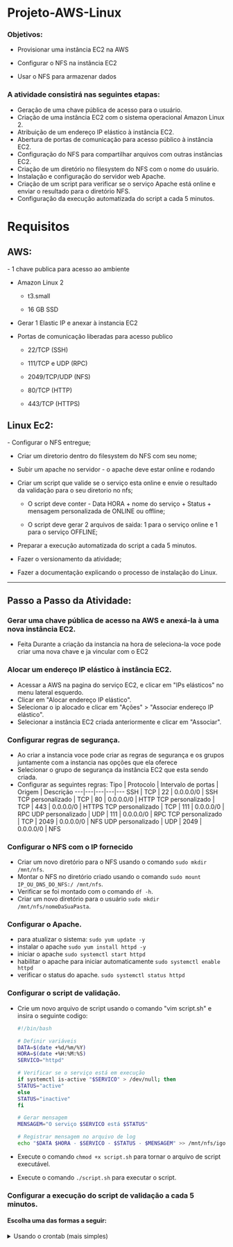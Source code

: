 <h1>Projeto-AWS-Linux</h1>

<h3>Objetivos:</h3>

- Provisionar uma instância EC2 na AWS

- Configurar o NFS na instância EC2
  
- Usar o NFS para armazenar dados

<h3>A atividade consistirá nas seguintes etapas:</h3>

- Geração de uma chave pública de acesso para o usuário.
- Criação de uma instância EC2 com o sistema operacional Amazon Linux 2.
- Atribuição de um endereço IP elástico à instância EC2.
- Abertura de portas de comunicação para acesso público à instância EC2.
- Configuração do NFS para compartilhar arquivos com outras instâncias EC2.
- Criação de um diretório no filesystem do NFS com o nome do usuário.
- Instalação e configuração do servidor web Apache.
- Criação de um script para verificar se o serviço Apache está online e enviar o resultado para o diretório NFS.
- Configuração da execução automatizada do script a cada 5 minutos.

<h1>Requisitos</h1>

<h2>AWS:</h2>
- 1 chave publica para acesso ao ambiente

- Amazon Linux 2
    
    - t3.small
    
    - 16 GB SSD

- Gerar 1 Elastic IP e anexar à instancia EC2

- Portas de comunicação liberadas para acesso publico
    
    - 22/TCP (SSH)
    
    - 111/TCP e UDP (RPC)
    
    - 2049/TCP/UDP (NFS)
    
    - 80/TCP (HTTP)
    
    - 443/TCP (HTTPS)

<h2>Linux Ec2:</h2>
- Configurar o NFS entregue;

- Criar um diretorio dentro do filesystem do NFS com seu nome;

- Subir um apache no servidor - o apache deve estar online e rodando

- Criar um script que valide se o serviço esta online e envie o resultado da
validação para o seu diretorio no nfs;

    - O script deve conter - Data HORA + nome do serviço + Status + mensagem
      personalizada de ONLINE ou offline;
      
    - O script deve gerar 2 arquivos de saida: 1 para o serviço online e 1 para o
      serviço OFFLINE;
      
- Preparar a execução automatizada do script a cada 5 minutos.

- Fazer o versionamento da atividade;

- Fazer a documentação explicando o processo de instalação do Linux.

--------------------------------------------------------------------------------------------------


<h2>Passo a Passo da Atividade: </h2>

### Gerar uma chave pública de acesso na AWS e anexá-la à uma nova instância EC2.
- Feita Durante a criação da instancia na hora de seleciona-la voce pode criar uma nova chave e ja vincular com o EC2


### Alocar um endereço IP elástico à instância EC2.

- Acessar a AWS na pagina do serviço EC2, e clicar em "IPs elásticos" no menu lateral esquerdo.
- Clicar em "Alocar endereço IP elástico".
- Selecionar o ip alocado e clicar em "Ações" > "Associar endereço IP elástico".
- Selecionar a instância EC2 criada anteriormente e clicar em "Associar".

### Configurar regras de segurança.
- Ao criar a instancia voce pode criar as regras de segurança e os grupos juntamente com a instancia nas opções que ela oferece
- Selecionar o grupo de segurança da instância EC2 que esta sendo criada.
- Configurar as seguintes regras:
    Tipo | Protocolo | Intervalo de portas | Origem | Descrição
    ---|---|---|---|---
    SSH | TCP | 22 | 0.0.0.0/0 | SSH
    TCP personalizado | TCP | 80 | 0.0.0.0/0 | HTTP
    TCP personalizado | TCP | 443 | 0.0.0.0/0 | HTTPS
    TCP personalizado | TCP | 111 | 0.0.0.0/0 | RPC
    UDP personalizado | UDP | 111 | 0.0.0.0/0 | RPC
    TCP personalizado | TCP | 2049 | 0.0.0.0/0 | NFS
    UDP personalizado | UDP | 2049 | 0.0.0.0/0 | NFS

### Configurar o NFS com o IP fornecido

- Criar um novo diretório para o NFS usando o comando `sudo mkdir /mnt/nfs`.
- Montar o NFS no diretório criado usando o comando `sudo mount IP_OU_DNS_DO_NFS:/ /mnt/nfs`.
- Verificar se foi montado com o comando `df -h`.
- Criar um novo diretório para o usuário `sudo mkdir /mnt/nfs/nomeDaSuaPasta`.

### Configurar o Apache.

- para atualizar o sistema: `sudo yum update -y`
- instalar o apache `sudo yum install httpd -y`
- iniciar o apache `sudo systemctl start httpd`
- habilitar o apache para iniciar automaticamente `sudo systemctl enable httpd`
- verificar o status do apache. `sudo systemctl status httpd`

### Configurar o script de validação.

- Crie um novo arquivo de script usando o comando "vim script.sh" e insira o seguinte codigo:
    ```bash
    #!/bin/bash

    # Definir variáveis
    DATA=$(date +%d/%m/%Y)
    HORA=$(date +%H:%M:%S)
    SERVICO="httpd"

    # Verificar se o serviço está em execução
    if systemctl is-active "$SERVICO" > /dev/null; then
    STATUS="active"
    else
    STATUS="inactive"
    fi

    # Gerar mensagem
    MENSAGEM="O serviço $SERVICO está $STATUS"

    # Registrar mensagem no arquivo de log
    echo "$DATA $HORA - $SERVICO - $STATUS - $MENSAGEM" >> /mnt/nfs/igor/statusServer.txt
    ```
    
- Execute o comando `chmod +x script.sh` para tornar o arquivo de script executável.
- Execute o comando `./script.sh` para executar o script.

### Configurar a execução do script de validação a cada 5 minutos.

#### Escolha uma das formas a seguir:
<details>
<summary>Usando o crontab (mais simples)</summary>

### Configurar o cronjob.

- Execute o comando `crontab -e` para editar o cronjob.
- Adicione a seguinte linha de código no arquivo de cronjob:
    ```bash
    */5 * * * * /caminho-para-seu-arquivo
    ```
    
- Após salvar Execute o comando `crontab -l` para verificar se foi escrito e salvo.

</details>
